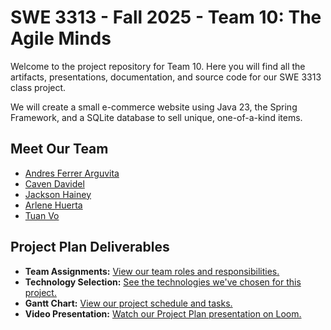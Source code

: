# SWE 3313 - Fall 2025 - Team 10: The Agile Minds

Welcome to the project repository for Team 10. Here you will find all the artifacts, presentations, documentation, and source code for our SWE 3313 class project.

We will create a small e-commerce website using Java 23, the Spring Framework, and a SQLite database to sell unique, one-of-a-kind items.


## Meet Our Team

* [Andres Ferrer Arguvita](./project-plan/resumes/Andres-Ferrer-Resume.md)
* [Caven Davidel](./project-plan/resumes/Caven-Davidek-Resume.md)
* [Jackson Hainey](./project-plan/resumes/Jackson-Hainey-Resume.md)
* [Arlene Huerta](./project-plan/resumes/Arlene-Huerta-Resume.md)
* [Tuan Vo](./project-plan/resumes/Tuan-Vo-Resume.md)


## Project Plan Deliverables

* **Team Assignments:** [View our team roles and responsibilities.](./project-plan/team-assignments/README.md)
* **Technology Selection:** [See the technologies we've chosen for this project.](./project-plan/technology-selection/README.md)
* **Gantt Chart:** [View our project schedule and tasks.](./project-plan/README.md)
* **Video Presentation:** [Watch our Project Plan presentation on Loom.](https://www.loom.com/placeholder-link)
